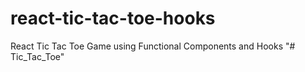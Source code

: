 # react-tic-tac-toe-hooks
React Tic Tac Toe Game using Functional Components and Hooks
"# Tic_Tac_Toe" 
